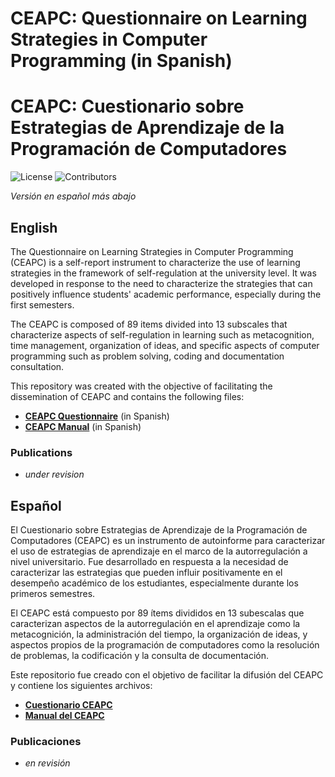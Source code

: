 # CEAPC: Questionnaire on Learning Strategies in Computer Programming (in Spanish)
# CEAPC: Cuestionario sobre Estrategias de Aprendizaje de la Programación de Computadores

![License](https://img.shields.io/github/license/UNPLaS/CEAPC?style=plastic)
![Contributors](https://img.shields.io/github/contributors/UNPLaS/CEAPC?style=plastic)

*Versión en español más abajo*

## English
The Questionnaire on Learning Strategies in Computer Programming (CEAPC) is a self-report instrument to characterize the use of learning strategies in the framework of self-regulation at the university level. It was developed in response to the need to characterize the strategies that can positively influence students' academic performance, especially during the first semesters.

The CEAPC is composed of 89 items divided into 13 subscales that characterize aspects of self-regulation in learning such as metacognition, time management, organization of ideas, and specific aspects of computer programming such as problem solving, coding and documentation consultation.

This repository was created with the objective of facilitating the dissemination of CEAPC and contains the following files:
- [**CEAPC Questionnaire**](./Cuestionario_CEAPC.pdf) (in Spanish)
- [**CEAPC Manual**](./Manual_CEAPC.pdf) (in Spanish)

### Publications

- *under revision*


## Español

El Cuestionario sobre Estrategias de Aprendizaje de la Programación de Computadores (CEAPC) es un instrumento de autoinforme para caracterizar el uso de estrategias de aprendizaje en el marco de la autorregulación a nivel universitario. Fue desarrollado en respuesta a la necesidad de caracterizar las estrategias que pueden influir positivamente en el desempeño académico de los estudiantes, especialmente durante los primeros semestres.

El CEAPC está compuesto por 89 ítems divididos en 13 subescalas que caracterizan aspectos de la autorregulación en el aprendizaje como la metacognición, la administración del tiempo, la organización de ideas, y aspectos propios de la programación de computadores como la resolución de problemas, la codificación y la consulta de documentación.

Este repositorio fue creado con el objetivo de facilitar la difusión del CEAPC y contiene los siguientes archivos:
- [**Cuestionario CEAPC**](./Cuestionario_CEAPC.pdf)
- [**Manual del CEAPC**](./Manual_CEAPC.pdf)

### Publicaciones

- *en revisión*
